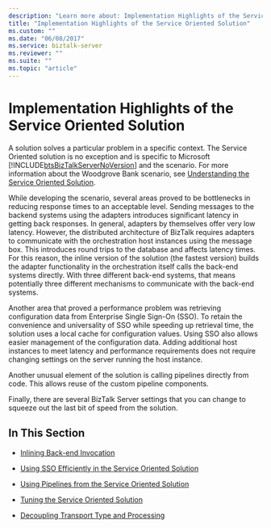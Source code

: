 ```yaml
---
description: "Learn more about: Implementation Highlights of the Service Oriented Solution"
title: "Implementation Highlights of the Service Oriented Solution"
ms.custom: ""
ms.date: "06/08/2017"
ms.service: biztalk-server
ms.reviewer: ""
ms.suite: ""
ms.topic: "article"
---
```

# Implementation Highlights of the Service Oriented Solution
A solution solves a particular problem in a specific context. The Service Oriented solution is no exception and is specific to Microsoft [!INCLUDE[btsBizTalkServerNoVersion](../includes/btsbiztalkservernoversion-md.md)] and the scenario. For more information about the Woodgrove Bank scenario, see [Understanding the Service Oriented Solution](../core/understanding-the-service-oriented-solution.md).  
  
 While developing the scenario, several areas proved to be bottlenecks in reducing response times to an acceptable level. Sending messages to the backend systems using the adapters introduces significant latency in getting back responses. In general, adapters by themselves offer very low latency. However, the distributed architecture of BizTalk requires adapters to communicate with the orchestration host instances using the message box. This introduces round trips to the database and affects latency times. For this reason, the inline version of the solution (the fastest version) builds the adapter functionality in the orchestration itself calls the back-end systems directly. With three different back-end systems, that means potentially three different mechanisms to communicate with the back-end systems.  
  
 Another area that proved a performance problem was retrieving configuration data from Enterprise Single Sign-On (SSO). To retain the convenience and universality of SSO while speeding up retrieval time, the solution uses a local cache for configuration values. Using SSO also allows easier management of the configuration data. Adding additional host instances to meet latency and performance requirements does not require changing settings on the server running the host instance.  
  
 Another unusual element of the solution is calling pipelines directly from code. This allows reuse of the custom pipeline components.  
  
 Finally, there are several BizTalk Server settings that you can change to squeeze out the last bit of speed from the solution.  
  
## In This Section  
  
-   [Inlining Back-end Invocation](../core/inlining-back-end-invocation.md)  
  
-   [Using SSO Efficiently in the Service Oriented Solution](../core/using-sso-efficiently-in-the-service-oriented-solution.md)  
  
-   [Using Pipelines from the Service Oriented Solution](../core/using-pipelines-from-the-service-oriented-solution.md)  
  
-   [Tuning the Service Oriented Solution](../core/tuning-the-service-oriented-solution.md)  
  
-   [Decoupling Transport Type and Processing](../core/decoupling-transport-type-and-processing.md)
